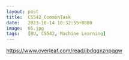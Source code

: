 ```yaml
---
layout: post
title:  CS542_CommonTask
date:   2023-10-14 10:32:55+0800
image:  05.jpg
tags:   [BU, CS542, Machine Learning]
---
```


https://www.overleaf.com/read/jbdqqxznpqgw
